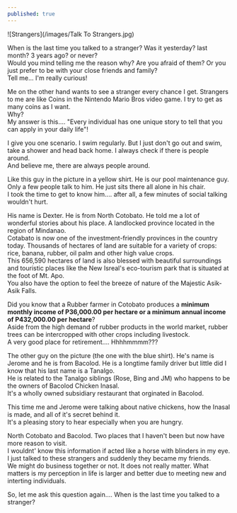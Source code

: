 ```yaml
---
published: true
---
```

![Strangers](/images/Talk To Strangers.jpg)


When is the last time you talked to a stranger? Was it yesterday? last month? 3 years ago? or never?   
Would you mind telling me the reason why? Are you afraid of them? Or you just prefer to be with your close friends and family?   
Tell me... I'm really curious!

Me on the other hand wants to see a stranger every chance I get. Strangers to me are like Coins in the Nintendo Mario Bros video game. I try to get as many coins as I want.   
Why?   
My answer is this.... "Every individual has one unique story to tell that you can apply in your daily life"!

I give you one scenario. I swim regularly. But I just don't go out and swim, take a shower and head back home. I always check if there is people around.   
And believe me, there are always people around.   

Like this guy in the picture in a yellow shirt. He is our pool maintenance guy. Only a few people talk to him. He just sits there all alone in his chair.   
I took the time to get to know him.... after all, a few minutes of social talking wouldn't hurt.

His name is Dexter. He is from North Cotobato. He told me a lot of wonderful stories about his place. A landlocked province located in the region of Mindanao.   
Cotabato is now one of the investment-friendly provinces in the country today. Thousands of hectares of land are suitable for a variety of crops: rice, banana, rubber, oil palm and other high value crops.   
This 656,590 hectares of land is also blessed with beautiful surroundings and touristic places like the New Isreal's eco-tourism park that is situated at the foot of Mt. Apo.   
You also have the option to feel the breeze of nature of the Majestic Asik-Asik Falls.

Did you know that a Rubber farmer in Cotobato produces a **minimum monthly income of P36,000.00 per hectare or a minimum annual income of P432,000.00 per hectare**?   
Aside from the high demand of rubber products in the world market, rubber trees can be intercropped with other crops including livestock.   
A very good place for retirement.... Hhhhmmmm???

The other guy on the picture (the one with the blue shirt). He's name is Jerome and he is from Bacolod. He is a longtime family driver but little did I know that his last name is a Tanalgo.   
He is related to the Tanalgo siblings (Rose, Bing and JM) who happens to be the owners of Bacolod Chicken Inasal.   
It's a wholly owned subsidiary restaurant that orginated in Bacolod. 

This time me and Jerome were talking about native chickens, how the Inasal is made, and all of it's secret behind it.   
It's a pleasing story to hear especially when you are hungry.

North Cotobato and Bacolod. Two places that I haven't been but now have more reason to visit.   
I wouldnt' know this information if acted like a horse with blinders in my eye. I just talked to these strangers and suddenly they became my friends.   
We might do business together or not. It does not really matter. What matters is my perception in life is larger and better due to meeting new and interting individuals.

So, let me ask this question again.... When is the last time you talked to a stranger?